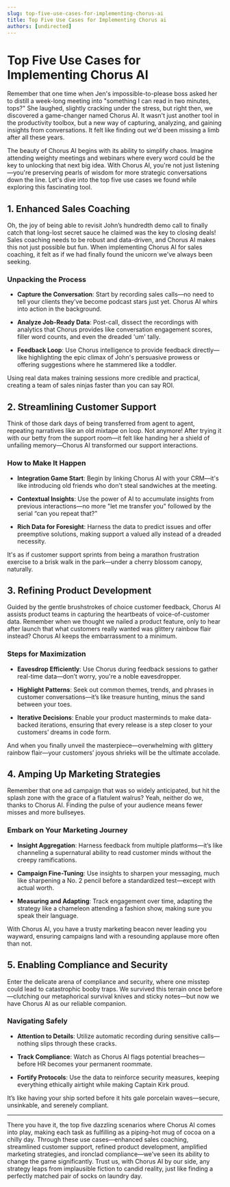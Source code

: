 ```yaml
---
slug: top-five-use-cases-for-implementing-chorus-ai
title: Top Five Use Cases for Implementing Chorus ai
authors: [undirected]
---
```



# Top Five Use Cases for Implementing Chorus AI

Remember that one time when Jen's impossible-to-please boss asked her to distill a week-long meeting into "something I can read in two minutes, tops?" She laughed, slightly cracking under the stress, but right then, we discovered a game-changer named Chorus AI. It wasn't just another tool in the productivity toolbox, but a new way of capturing, analyzing, and gaining insights from conversations. It felt like finding out we'd been missing a limb after all these years.

The beauty of Chorus AI begins with its ability to simplify chaos. Imagine attending weighty meetings and webinars where every word could be the key to unlocking that next big idea. With Chorus AI, you're not just listening—you're preserving pearls of wisdom for more strategic conversations down the line. Let's dive into the top five use cases we found while exploring this fascinating tool.

## 1. Enhanced Sales Coaching

Oh, the joy of being able to revisit John’s hundredth demo call to finally catch that long-lost secret sauce he claimed was the key to closing deals! Sales coaching needs to be robust and data-driven, and Chorus AI makes this not just possible but fun. When implementing Chorus AI for sales coaching, it felt as if we had finally found the unicorn we've always been seeking.

### Unpacking the Process

- **Capture the Conversation**: Start by recording sales calls—no need to tell your clients they’ve become podcast stars just yet. Chorus AI whirs into action in the background.

- **Analyze Job-Ready Data**: Post-call, dissect the recordings with analytics that Chorus provides like conversation engagement scores, filler word counts, and even the dreaded 'um' tally.

- **Feedback Loop**: Use Chorus intelligence to provide feedback directly—like highlighting the epic climax of John's persuasive prowess or offering suggestions where he stammered like a toddler.

Using real data makes training sessions more credible and practical, creating a team of sales ninjas faster than you can say ROI.

## 2. Streamlining Customer Support

Think of those dark days of being transferred from agent to agent, repeating narratives like an old mixtape on loop. Not anymore! After trying it with our betty from the support room—it felt like handing her a shield of unfailing memory—Chorus AI transformed our support interactions.

### How to Make It Happen

- **Integration Game Start**: Begin by linking Chorus AI with your CRM—it's like introducing old friends who don't steal sandwiches at the meeting.

- **Contextual Insights**: Use the power of AI to accumulate insights from previous interactions—no more "let me transfer you" followed by the serial “can you repeat that?”

- **Rich Data for Foresight**: Harness the data to predict issues and offer preemptive solutions, making support a valued ally instead of a dreaded necessity.

It's as if customer support sprints from being a marathon frustration exercise to a brisk walk in the park—under a cherry blossom canopy, naturally.

## 3. Refining Product Development

Guided by the gentle brushstrokes of choice customer feedback, Chorus AI assists product teams in capturing the heartbeats of voice-of-customer data. Remember when we thought we nailed a product feature, only to hear after launch that what customers really wanted was glittery rainbow flair instead? Chorus AI keeps the embarrassment to a minimum.

### Steps for Maximization

- **Eavesdrop Efficiently**: Use Chorus during feedback sessions to gather real-time data—don’t worry, you're a noble eavesdropper.

- **Highlight Patterns**: Seek out common themes, trends, and phrases in customer conversations—it’s like treasure hunting, minus the sand between your toes.

- **Iterative Decisions**: Enable your product masterminds to make data-backed iterations, ensuring that every release is a step closer to your customers’ dreams in code form.

And when you finally unveil the masterpiece—overwhelming with glittery rainbow flair—your customers’ joyous shrieks will be the ultimate accolade.

## 4. Amping Up Marketing Strategies

Remember that one ad campaign that was so widely anticipated, but hit the splash zone with the grace of a flatulent walrus? Yeah, neither do we, thanks to Chorus AI. Finding the pulse of your audience means fewer misses and more bullseyes.

### Embark on Your Marketing Journey

- **Insight Aggregation**: Harness feedback from multiple platforms—it’s like channeling a supernatural ability to read customer minds without the creepy ramifications.

- **Campaign Fine-Tuning**: Use insights to sharpen your messaging, much like sharpening a No. 2 pencil before a standardized test—except with actual worth.

- **Measuring and Adapting**: Track engagement over time, adapting the strategy like a chameleon attending a fashion show, making sure you speak their language.

With Chorus AI, you have a trusty marketing beacon never leading you wayward, ensuring campaigns land with a resounding applause more often than not.

## 5. Enabling Compliance and Security

Enter the delicate arena of compliance and security, where one misstep could lead to catastrophic booby traps. We survived this terrain once before—clutching our metaphorical survival knives and sticky notes—but now we have Chorus AI as our reliable companion.

### Navigating Safely

- **Attention to Details**: Utilize automatic recording during sensitive calls—nothing slips through these cracks.

- **Track Compliance**: Watch as Chorus AI flags potential breaches—before HR becomes your permanent roommate.

- **Fortify Protocols**: Use the data to reinforce security measures, keeping everything ethically airtight while making Captain Kirk proud.

It’s like having your ship sorted before it hits gale porcelain waves—secure, unsinkable, and serenely compliant.

---

There you have it, the top five dazzling scenarios where Chorus AI comes into play, making each task as fulfilling as a piping-hot mug of cocoa on a chilly day. Through these use cases—enhanced sales coaching, streamlined customer support, refined product development, amplified marketing strategies, and ironclad compliance—we’ve seen its ability to change the game significantly. Trust us, with Chorus AI by our side, any strategy leaps from implausible fiction to candid reality, just like finding a perfectly matched pair of socks on laundry day.